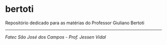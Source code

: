 # bertoti
Repositório dedicado para as matérias do Professor Giuliano Bertoti

---
*Fatec São José dos Campos - Prof. Jessen Vidal*
